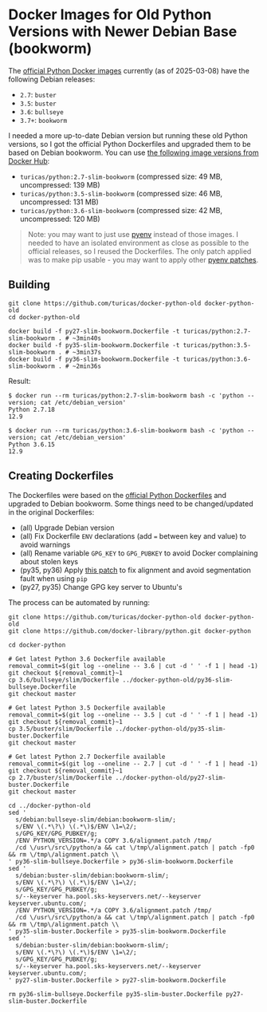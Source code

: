 # Docker Images for Old Python Versions with Newer Debian Base (bookworm)

The [official Python Docker images](https://hub.docker.com/_/python) currently (as of 2025-03-08) have the following
Debian releases:

- `2.7`: `buster`
- `3.5`: `buster`
- `3.6`: `bullseye`
- `3.7+`: `bookworm`

I needed a more up-to-date Debian version but running these old Python versions, so I got the official Python
Dockerfiles and upgraded them to be based on Debian bookworm. You can use [the following image versions
from Docker Hub](https://hub.docker.com/r/turicas/python):

- `turicas/python:2.7-slim-bookworm` (compressed size: 49 MB, uncompressed: 139 MB)
- `turicas/python:3.5-slim-bookworm` (compressed size: 46 MB, uncompressed: 131 MB)
- `turicas/python:3.6-slim-bookworm` (compressed size: 42 MB, uncompressed: 120 MB)

> Note: you may want to just use [pyenv](https://github.com/pyenv/pyenv/) instead of those images. I needed to have an
> isolated environment as close as possible to the official releases, so I reused the Dockerfiles. The only patch
> applied was to make pip usable - you may want to apply other [pyenv
> patches](https://github.com/pyenv/pyenv/tree/master/plugins/python-build/share/python-build/patches).


## Building

```shell
git clone https://github.com/turicas/docker-python-old docker-python-old
cd docker-python-old

docker build -f py27-slim-bookworm.Dockerfile -t turicas/python:2.7-slim-bookworm . # ~3min40s
docker build -f py35-slim-bookworm.Dockerfile -t turicas/python:3.5-slim-bookworm . # ~3min37s
docker build -f py36-slim-bookworm.Dockerfile -t turicas/python:3.6-slim-bookworm . # ~2min36s
```

Result:

```
$ docker run --rm turicas/python:2.7-slim-bookworm bash -c 'python --version; cat /etc/debian_version'
Python 2.7.18
12.9

$ docker run --rm turicas/python:3.6-slim-bookworm bash -c 'python --version; cat /etc/debian_version'
Python 3.6.15
12.9
```


## Creating Dockerfiles

The Dockerfiles were based on the [official Python Dockerfiles](https://github.com/docker-library/python) and
upgraded to Debian bookworm. Some things need to be changed/updated in the original Dockerfiles:
- (all) Upgrade Debian version
- (all) Fix Dockerfile `ENV` declarations (add `=` between key and value) to avoid warnings
- (all) Rename variable `GPG_KEY` to `GPG_PUBKEY` to avoid Docker complaining about stolen keys
- (py35, py36) Apply [this patch](https://github.com/pyenv/pyenv-virtualenv/issues/410#issuecomment-1125942002) to fix
  alignment and avoid segmentation fault when using `pip`
- (py27, py35) Change GPG key server to Ubuntu's


The process can be automated by running:

```
git clone https://github.com/turicas/docker-python-old docker-python-old
git clone https://github.com/docker-library/python.git docker-python

cd docker-python

# Get latest Python 3.6 Dockerfile available
removal_commit=$(git log --oneline -- 3.6 | cut -d ' ' -f 1 | head -1)
git checkout ${removal_commit}~1
cp 3.6/bullseye/slim/Dockerfile ../docker-python-old/py36-slim-bullseye.Dockerfile
git checkout master

# Get latest Python 3.5 Dockerfile available
removal_commit=$(git log --oneline -- 3.5 | cut -d ' ' -f 1 | head -1)
git checkout ${removal_commit}~1
cp 3.5/buster/slim/Dockerfile ../docker-python-old/py35-slim-buster.Dockerfile
git checkout master

# Get latest Python 2.7 Dockerfile available
removal_commit=$(git log --oneline -- 2.7 | cut -d ' ' -f 1 | head -1)
git checkout ${removal_commit}~1
cp 2.7/buster/slim/Dockerfile ../docker-python-old/py27-slim-buster.Dockerfile
git checkout master

cd ../docker-python-old
sed '
  s/debian:bullseye-slim/debian:bookworm-slim/;
  s/ENV \(.*\?\) \(.*\)$/ENV \1=\2/;
  s/GPG_KEY/GPG_PUBKEY/g;
  /ENV PYTHON_VERSION=.*/a COPY 3.6/alignment.patch /tmp/
  /cd \/usr\/src\/python/a && cat \/tmp\/alignment.patch | patch -fp0 && rm \/tmp\/alignment.patch \\
' py36-slim-bullseye.Dockerfile > py36-slim-bookworm.Dockerfile
sed '
  s/debian:buster-slim/debian:bookworm-slim/;
  s/ENV \(.*\?\) \(.*\)$/ENV \1=\2/;
  s/GPG_KEY/GPG_PUBKEY/g;
  s/--keyserver ha.pool.sks-keyservers.net/--keyserver keyserver.ubuntu.com/;
  /ENV PYTHON_VERSION=.*/a COPY 3.6/alignment.patch /tmp/
  /cd \/usr\/src\/python/a && cat \/tmp\/alignment.patch | patch -fp0 && rm \/tmp\/alignment.patch \\
' py35-slim-buster.Dockerfile > py35-slim-bookworm.Dockerfile
sed '
  s/debian:buster-slim/debian:bookworm-slim/;
  s/ENV \(.*\?\) \(.*\)$/ENV \1=\2/;
  s/GPG_KEY/GPG_PUBKEY/g;
  s/--keyserver ha.pool.sks-keyservers.net/--keyserver keyserver.ubuntu.com/;
' py27-slim-buster.Dockerfile > py27-slim-bookworm.Dockerfile

rm py36-slim-bullseye.Dockerfile py35-slim-buster.Dockerfile py27-slim-buster.Dockerfile
```
